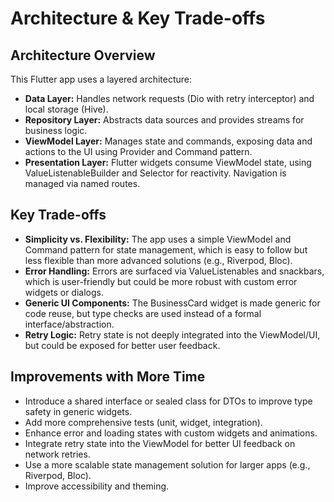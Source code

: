 # Architecture & Key Trade-offs

## Architecture Overview
This Flutter app uses a layered architecture:
- **Data Layer:** Handles network requests (Dio with retry interceptor) and local storage (Hive).
- **Repository Layer:** Abstracts data sources and provides streams for business logic.
- **ViewModel Layer:** Manages state and commands, exposing data and actions to the UI using Provider and Command pattern.
- **Presentation Layer:** Flutter widgets consume ViewModel state, using ValueListenableBuilder and Selector for reactivity. Navigation is managed via named routes.

## Key Trade-offs
- **Simplicity vs. Flexibility:** The app uses a simple ViewModel and Command pattern for state management, which is easy to follow but less flexible than more advanced solutions (e.g., Riverpod, Bloc).
- **Error Handling:** Errors are surfaced via ValueListenables and snackbars, which is user-friendly but could be more robust with custom error widgets or dialogs.
- **Generic UI Components:** The BusinessCard widget is made generic for code reuse, but type checks are used instead of a formal interface/abstraction.
- **Retry Logic:** Retry state is not deeply integrated into the ViewModel/UI, but could be exposed for better user feedback.

## Improvements with More Time
- Introduce a shared interface or sealed class for DTOs to improve type safety in generic widgets.
- Add more comprehensive tests (unit, widget, integration).
- Enhance error and loading states with custom widgets and animations.
- Integrate retry state into the ViewModel for better UI feedback on network retries.
- Use a more scalable state management solution for larger apps (e.g., Riverpod, Bloc).
- Improve accessibility and theming.

